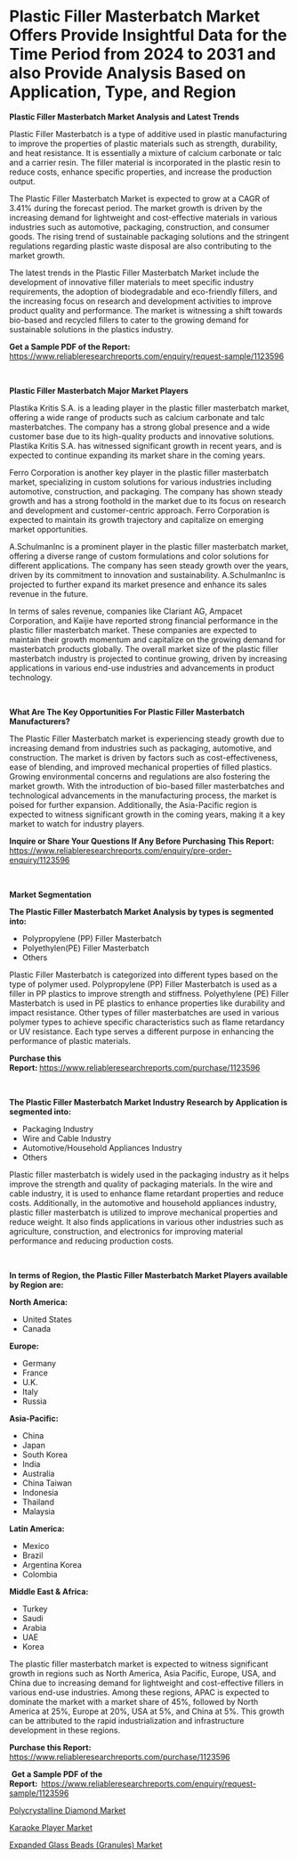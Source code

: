<p><h1>Plastic Filler Masterbatch Market Offers Provide Insightful Data for the Time Period from 2024 to 2031 and also Provide Analysis Based on Application, Type, and Region</h1></p><p><strong>Plastic Filler Masterbatch Market Analysis and Latest Trends</strong></p>
<p><p>Plastic Filler Masterbatch is a type of additive used in plastic manufacturing to improve the properties of plastic materials such as strength, durability, and heat resistance. It is essentially a mixture of calcium carbonate or talc and a carrier resin. The filler material is incorporated in the plastic resin to reduce costs, enhance specific properties, and increase the production output.</p><p>The Plastic Filler Masterbatch Market is expected to grow at a CAGR of 3.41% during the forecast period. The market growth is driven by the increasing demand for lightweight and cost-effective materials in various industries such as automotive, packaging, construction, and consumer goods. The rising trend of sustainable packaging solutions and the stringent regulations regarding plastic waste disposal are also contributing to the market growth.</p><p>The latest trends in the Plastic Filler Masterbatch Market include the development of innovative filler materials to meet specific industry requirements, the adoption of biodegradable and eco-friendly fillers, and the increasing focus on research and development activities to improve product quality and performance. The market is witnessing a shift towards bio-based and recycled fillers to cater to the growing demand for sustainable solutions in the plastics industry.</p></p>
<p><strong>Get a Sample PDF of the Report:&nbsp;</strong> <a href="https://www.reliableresearchreports.com/enquiry/request-sample/1123596">https://www.reliableresearchreports.com/enquiry/request-sample/1123596</a></p>
<p>&nbsp;</p>
<p><strong>Plastic Filler Masterbatch Major Market Players</strong></p>
<p><p>Plastika Kritis S.A. is a leading player in the plastic filler masterbatch market, offering a wide range of products such as calcium carbonate and talc masterbatches. The company has a strong global presence and a wide customer base due to its high-quality products and innovative solutions. Plastika Kritis S.A. has witnessed significant growth in recent years, and is expected to continue expanding its market share in the coming years.</p><p>Ferro Corporation is another key player in the plastic filler masterbatch market, specializing in custom solutions for various industries including automotive, construction, and packaging. The company has shown steady growth and has a strong foothold in the market due to its focus on research and development and customer-centric approach. Ferro Corporation is expected to maintain its growth trajectory and capitalize on emerging market opportunities.</p><p>A.SchulmanInc is a prominent player in the plastic filler masterbatch market, offering a diverse range of custom formulations and color solutions for different applications. The company has seen steady growth over the years, driven by its commitment to innovation and sustainability. A.SchulmanInc is projected to further expand its market presence and enhance its sales revenue in the future.</p><p>In terms of sales revenue, companies like Clariant AG, Ampacet Corporation, and Kaijie have reported strong financial performance in the plastic filler masterbatch market. These companies are expected to maintain their growth momentum and capitalize on the growing demand for masterbatch products globally. The overall market size of the plastic filler masterbatch industry is projected to continue growing, driven by increasing applications in various end-use industries and advancements in product technology.</p></p>
<p>&nbsp;</p>
<p><strong>What Are The Key Opportunities For Plastic Filler Masterbatch Manufacturers?</strong></p>
<p><p>The Plastic Filler Masterbatch market is experiencing steady growth due to increasing demand from industries such as packaging, automotive, and construction. The market is driven by factors such as cost-effectiveness, ease of blending, and improved mechanical properties of filled plastics. Growing environmental concerns and regulations are also fostering the market growth. With the introduction of bio-based filler masterbatches and technological advancements in the manufacturing process, the market is poised for further expansion. Additionally, the Asia-Pacific region is expected to witness significant growth in the coming years, making it a key market to watch for industry players.</p></p>
<p><strong>Inquire or Share Your Questions If Any Before Purchasing This Report:</strong> <a href="https://www.reliableresearchreports.com/enquiry/pre-order-enquiry/1123596">https://www.reliableresearchreports.com/enquiry/pre-order-enquiry/1123596</a></p>
<p>&nbsp;</p>
<p><strong>Market Segmentation</strong></p>
<p><strong>The Plastic Filler Masterbatch Market Analysis by types is segmented into:</strong></p>
<p><ul><li>Polypropylene (PP) Filler Masterbatch</li><li>Polyethylen(PE) Filler Masterbatch</li><li>Others</li></ul></p>
<p><p>Plastic Filler Masterbatch is categorized into different types based on the type of polymer used. Polypropylene (PP) Filler Masterbatch is used as a filler in PP plastics to improve strength and stiffness. Polyethylene (PE) Filler Masterbatch is used in PE plastics to enhance properties like durability and impact resistance. Other types of filler masterbatches are used in various polymer types to achieve specific characteristics such as flame retardancy or UV resistance. Each type serves a different purpose in enhancing the performance of plastic materials.</p></p>
<p><strong>Purchase this Report:&nbsp;</strong><a href="https://www.reliableresearchreports.com/purchase/1123596">https://www.reliableresearchreports.com/purchase/1123596</a></p>
<p>&nbsp;</p>
<p><strong>The Plastic Filler Masterbatch Market Industry Research by Application is segmented into:</strong></p>
<p><ul><li>Packaging Industry</li><li>Wire and Cable Industry</li><li>Automotive/Household Appliances Industry</li><li>Others</li></ul></p>
<p><p>Plastic filler masterbatch is widely used in the packaging industry as it helps improve the strength and quality of packaging materials. In the wire and cable industry, it is used to enhance flame retardant properties and reduce costs. Additionally, in the automotive and household appliances industry, plastic filler masterbatch is utilized to improve mechanical properties and reduce weight. It also finds applications in various other industries such as agriculture, construction, and electronics for improving material performance and reducing production costs.</p></p>
<p>&nbsp;</p>
<p><strong>In terms of Region, the Plastic Filler Masterbatch Market Players available by Region are:</strong></p>
<p>
    <p> <strong> North America: </strong>
        <ul>
            <li>United States</li>
            <li>Canada</li>
        </ul>
        </p> 
    <p> <strong> Europe: </strong>
        <ul>
            <li>Germany</li>
            <li>France</li>
            <li>U.K.</li>
            <li>Italy</li>
            <li>Russia</li>
        </ul>
        </p> 
    <p> <strong> Asia-Pacific: </strong>
        <ul>
            <li>China</li>
            <li>Japan</li>
            <li>South Korea</li>
            <li>India</li>
            <li>Australia</li>
            <li>China Taiwan</li>
            <li>Indonesia</li>
            <li>Thailand</li>
            <li>Malaysia</li>
        </ul>
        </p> 
    <p> <strong> Latin America: </strong>
        <ul>
            <li>Mexico</li>
            <li>Brazil</li>
            <li>Argentina Korea</li>
            <li>Colombia</li>
        </ul>
        </p> 
    <p> <strong> Middle East & Africa: </strong>
        <ul>
            <li>Turkey</li>
            <li>Saudi</li>
            <li>Arabia</li>
            <li>UAE</li>
            <li>Korea</li>
        </ul>
    </p>
    </p>
<p><p>The plastic filler masterbatch market is expected to witness significant growth in regions such as North America, Asia Pacific, Europe, USA, and China due to increasing demand for lightweight and cost-effective fillers in various end-use industries. Among these regions, APAC is expected to dominate the market with a market share of 45%, followed by North America at 25%, Europe at 20%, USA at 5%, and China at 5%. This growth can be attributed to the rapid industrialization and infrastructure development in these regions.</p></p>
<p><strong>Purchase this Report: </strong><a href="https://www.reliableresearchreports.com/purchase/1123596">https://www.reliableresearchreports.com/purchase/1123596</a></p>
<p>&nbsp;<strong>Get a Sample PDF of the Report:&nbsp;&nbsp;</strong><a href="https://www.reliableresearchreports.com/enquiry/request-sample/1123596">https://www.reliableresearchreports.com/enquiry/request-sample/1123596</a></p>
<p><strong></strong></p>
<p><p><a href="https://view.publitas.com/reportprime-1/polycrystalline-diamond-market-provides-a-comprehensive-analysis-including-a-macro-overview-of-the-market-as-well-as-micro-details-such-as-market-size-and-competitive-landscape/">Polycrystalline Diamond Market</a></p><p><a href="https://view.publitas.com/reportprime-1/karaoke-player-market-centers-on-aspects-such-as-market-growth-market-share-market-opportunity-and-projected-forecasts-spanning-from-2023-to-2030/">Karaoke Player Market</a></p><p><a href="https://view.publitas.com/reportprime-1/expanded-glass-beads-granules-market-insights-market-players-and-forecast-till-2030/">Expanded Glass Beads (Granules) Market</a></p></p>